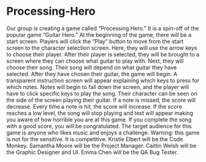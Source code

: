 Processing-Hero
===============
  Our group is creating a game called “Processing Hero.” It is a spin-off of the popular game “Guitar Hero.” At the beginning of the game, there will be a start screen. Players will click the “Play” button to move from the start screen to the character selection screen. Here, they will use the arrow keys to choose their player. After their player is selected, they will be brought to a screen where they can choose what guitar to play with. Next, they will choose their song. Their song will depend on what guitar they have selected. After they have chosen their guitar, the game will begin. A transparent instruction screen will appear explaining which keys to press for which notes. Notes will begin to fall down the screen, and the player will have to click specific keys to play the song. Their character can be seen on the side of the screen playing their guitar. If a note is missed, the score will decrease. Every time a note is hit, the score will increase. If the score reaches a low level, the song will stop playing and text will appear making you aware of how horrible you are at this game. If you complete the song with a good score, you will be congratulated. 
  The target audience for this game is anyone who likes music and enjoys a challenge. Warning: this game is not for the sensitive. It is competitive. Kristie Elbert will be the Code Monkey. Samantha Moore will be the Project Manager. Caitlin Welsh will be the Graphic Designer and UI. Emma Chen will be the QA Bug Tester. 
